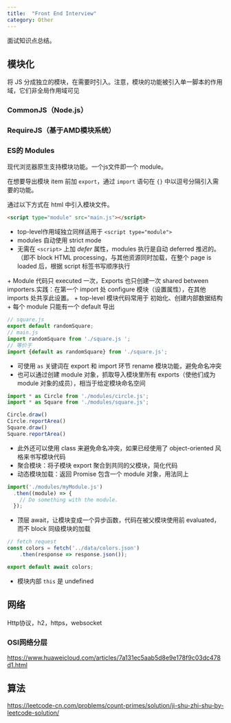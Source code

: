 ```yaml
---
title:  "Front End Interview"
category: Other
---
```

面试知识点总结。

## 模块化

将 JS 分成独立的模块，在需要时引入。注意，模块的功能被引入单一脚本的作用域，它们非全局作用域可见

### CommonJS（Node.js）

### RequireJS（基于AMD模块系统）

### ES的 Modules

现代浏览器原生支持模块功能。一个js文件即一个 module。

在想要导出模块 item 前加 `export`，通过 `import` 语句在 `{}` 中以逗号分隔引入需要的功能。

通过以下方式在 html 中引入模块文件。
```html
<script type="module" src="main.js"></script>
```

+ top-level作用域独立同样适用于 `<script type="module">`
+ modules 自动使用 strict mode
+ 无需在 `<script>` 上加 _defer_ 属性，modules 执行是自动 deferred 推迟的。（即不 block HTML processing，与其他资源同时加载，在整个 page is loaded 后，根据 script 标签书写顺序执行
</script>
+ Module 代码只 executed 一次，Exports 也只创建一次 shared between importers.实践：在第一个 import 处 configure 模块（设置属性），在其他 imports 处共享此设置。
+ top-level 模块代码常用于 初始化、创建内部数据结构
+ 每个 module 只能有一个 default 导出

```js
// square.js
export default randomSquare;
// main.js
import randomSquare from './square.js ';
// 等价于
import {default as randomSquare} from './square.js';
```

+ 可使用 `as` 关键词在 export 和 import 环节 rename 模块功能，避免命名冲突
+ 也可以通过创建 module 对象，抓取导入模块里所有 exports（使他们成为 module 对象的成员），相当于给定模块命名空间

```js
import * as Circle from './modules/circle.js';
import * as Square from './modules/square.js';

Circle.draw()
Circle.reportArea()
Square.draw()
Square.reportArea()
```

+ 此外还可以使用 class 来避免命名冲突，如果已经使用了 object-oriented 风格来书写模块代码
+ 聚合模块：将子模块 export 聚合到共同的父模块，简化代码
+ 动态模块加载：返回 Promise 包含一个 module 对象，用法同上

```js
import('./modules/myModule.js')
  .then((module) => {
    // Do something with the module.
  });
```

+ 顶层 await，让模块变成一个异步函数，代码在被父模块使用前 evaluated，而不 block 同级模块的加载

```js
// fetch request
const colors = fetch('../data/colors.json')
	.then(response => response.json());

export default await colors;
```

+ 模块内部 `this` 是 undefined

## 网络

Http协议，h2，https，websocket

### OSI网络分层

https://www.huaweicloud.com/articles/7a131ec5aab5d8e9e178f9c03dc478d1.html

## 算法

https://leetcode-cn.com/problems/count-primes/solution/ji-shu-zhi-shu-by-leetcode-solution/

